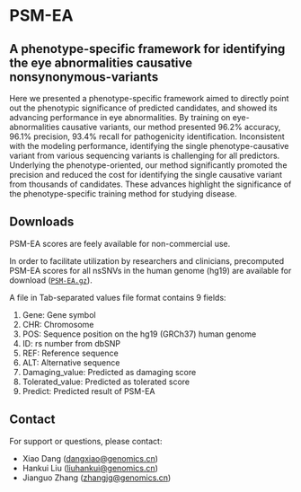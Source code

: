 # PSM-EA

## A phenotype-specific framework for identifying the eye abnormalities causative nonsynonymous-variants

Here we presented a phenotype-specific framework aimed to directly point out the phenotypic significance of predicted candidates, and showed its advancing performance in eye abnormalities. By training on eye-abnormalities causative variants, our method presented 96.2% accuracy, 96.1% precision, 93.4% recall for pathogenicity identification. Inconsistent with the modeling performance, identifying the single phenotype-causative variant from various sequencing variants is challenging for all predictors. Underlying the phenotype-oriented, our method significantly promoted the precision and reduced the cost for identifying the single causative variant from thousands of candidates. These advances highlight the significance of the phenotype-specific training method for studying disease.


## Downloads

PSM-EA scores are feely available for non-commercial use.

In order to facilitate utilization by researchers and clinicians, precomputed PSM-EA scores for all nsSNVs in the human genome (hg19) are available for download ([`PSM-EA.gz`](https://github.com/danria/PSM-EA/blob/master/PSM-EA.gz)).

A file in Tab-separated values file format contains 9 fields:

1. Gene: Gene symbol
2. CHR: Chromosome
3. POS: Sequence position on the hg19 (GRCh37) human genome
4. ID: rs number from dbSNP
5. REF: Reference sequence 
6. ALT: Alternative sequence
7. Damaging_value: Predicted as damaging score
8. Tolerated_value: Predicted as tolerated score
9. Predict: Predicted result of PSM-EA

## Contact

For support or questions, please contact:

- Xiao Dang (dangxiao@genomics.cn)
- Hankui Liu (liuhankui@genomics.cn)
- Jianguo Zhang (zhangjg@genomics.cn)
